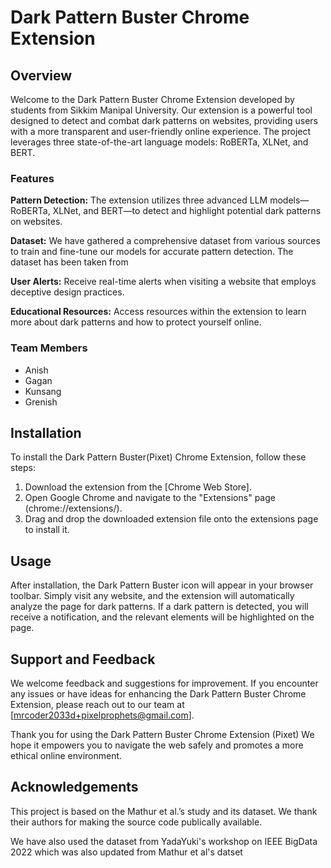 # Dark Pattern Buster Chrome Extension

## Overview
Welcome to the Dark Pattern Buster Chrome Extension developed by students from Sikkim Manipal University. Our extension is a powerful tool designed to detect and combat dark patterns on websites, providing users with a more transparent and user-friendly online experience. The project leverages three state-of-the-art language models: RoBERTa, XLNet, and BERT.

### Features
**Pattern Detection:** The extension utilizes three advanced LLM models—RoBERTa, XLNet, and BERT—to detect and highlight potential dark patterns on websites.

**Dataset:** We have gathered a comprehensive dataset from various sources to train and fine-tune our models for accurate pattern detection. The dataset has been taken from 

**User Alerts:** Receive real-time alerts when visiting a website that employs deceptive design practices.

**Educational Resources:** Access resources within the extension to learn more about dark patterns and how to protect yourself online.


### Team Members
- Anish
- Gagan
- Kunsang
- Grenish

## Installation
To install the Dark Pattern Buster(Pixet) Chrome Extension, follow these steps:

1. Download the extension from the [Chrome Web Store].
2. Open Google Chrome and navigate to the "Extensions" page (chrome://extensions/).
3. Drag and drop the downloaded extension file onto the extensions page to install it.

## Usage
After installation, the Dark Pattern Buster icon will appear in your browser toolbar. Simply visit any website, and the extension will automatically analyze the page for dark patterns. If a dark pattern is detected, you will receive a notification, and the relevant elements will be highlighted on the page.

## Support and Feedback
We welcome feedback and suggestions for improvement. If you encounter any issues or have ideas for enhancing the Dark Pattern Buster Chrome Extension, please reach out to our team at [mrcoder2033d+pixelprophets@gmail.com].

Thank you for using the Dark Pattern Buster Chrome Extension (Pixet) We hope it empowers you to navigate the web safely and promotes a more ethical online environment.

## Acknowledgements

This project is based on the Mathur et al.’s study and its dataset. We thank their authors for making the source code publically available.

We have also used the dataset from YadaYuki's workshop on IEEE BigData 2022 which was also updated from Mathur et al's datset